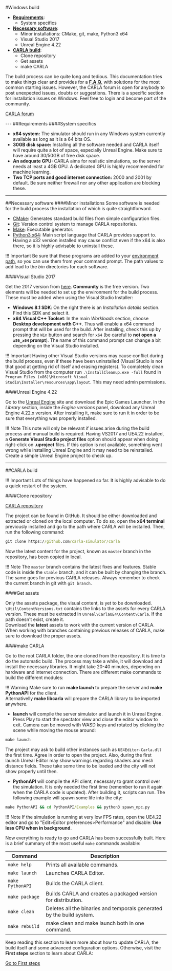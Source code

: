 #Windows build
  * [__Requirements__](#requirements):  
	* System specifics
  * [__Necessary software__](#necessary-software):  
	* Minor installations: CMake, git, make, Python3 x64  
	* Visual Studio 2017
	* Unreal Engine 4.22 
  * [__CARLA build__](#carla-build): 
	* Clone repository  
	* Get assets  
	* make CARLA

The build process can be quite long and tedious. This documentation tries to make things clear and provides for a **[F.A.Q.](../faq)** with solutions for the most common starting issues. However, the CARLA forum is open for anybody to post unexpected issues, doubts or suggestions. There is a specific section for installation issues on Windows. Feel free to login and become part of the community. 

<div class="build-buttons">
<!-- Latest release button -->
<p>
<a href="https://forum.carla.org/" target="_blank" class="btn btn-neutral" title="Go to the latest CARLA release">
CARLA forum</a>
</p>
</div>
---
##Requirements
####System specifics

  * __x64 system:__ The simulator should run in any Windows system currently available as long as it is a 64 bits OS. 
  * __30GB disk space:__ Installing all the software needed and CARLA itself will require quite a lot of space, especially Unreal Engine. Make sure to have around 30/50GB of free disk space.  
  * __An adequate GPU:__ CARLA aims for realistic simulations, so the server needs at least a 4GB GPU. A dedicated GPU is highly recommended for machine learning. 
  * __Two TCP ports and good internet connection:__ 2000 and 2001 by default. Be sure neither firewall nor any other application are blocking these. 
---
##Necessary software
####Minor installations
Some software is needed for the build process the installation of which is quite straightforward.  

* [CMake](https://cmake.org/download/): Generates standard build files from simple configuration files.
* [Git](https://git-scm.com/downloads): Version control system to manage CARLA repositories. 
* [Make](http://gnuwin32.sourceforge.net/packages/make.htm): Executable generator. 
* [Python3 x64](https://www.python.org/downloads/): Main script language that CARLA provides support to. Having a x32 version installed may cause conflict even if the x64 is also there, so it is highly advisable to uninstall these.  

!!! Important
    Be sure that these programs are added to your [environment path](https://www.java.com/en/download/help/path.xml), so you can use them from your command prompt. The path values to add lead to the _bin_ directories for each software. 


####Visual Studio 2017

Get the 2017 version from [here](https://developerinsider.co/download-visual-studio-2017-web-installer-iso-community-professional-enterprise/). **Community** is the free version. Two elements will be needed to set up the environment for the build process. These must be added when using the Visual Studio Installer:  

* **Windows 8.1 SDK**: On the right there is an _Installation details_ section. Find this SDK and select it. 
* **x64 Visual C++ Toolset**: In the main _Workloads_ section, choose **Desktop development with C++**. Thus will enable a x64 command prompt that will be used for the build. After installing, check this up by pressing the `Win` button and search for `x64` (be careful to **not open a `x86_x64` prompt**). The name of this command prompt can change a bit depending on the Visual Studio installed.  

!!! Important
    Having other Visual Studio versions may cause conflict during the build process, even if these have been uninstalled (Visual Studio is not that good at getting rid of itself and erasing registers). To completely clean Visual Studio from the computer run `.\InstallCleanup.exe -full` found in `Program Files (x86)\Microsoft Visual Studio\Installer\resources\app\layout`. This may need admin permissions.   


####Unreal Engine 4.22

Go to the [Unreal Engine](https://www.unrealengine.com/download) site and download the Epic Games Launcher. In the _Library_ section, inside the _Engine versions_ panel, download any Unreal Engine 4.22.x version. After installing it, make sure to run it in order to be sure that everything was properly installed.   

!!! Note
    This note will only be relevant if issues arise during the build process and manual build is required. Having VS2017 and UE4.22 installed, a **Generate Visual Studio project files** option should appear when doing right-click on **.uproject** files. If this option is not available, something went wrong while installing Unreal Engine and it may need to be reinstalled. Create a simple Unreal Engine project to check up.  

---
##CARLA build

!!! Important
    Lots of things have happened so far. It is highly advisable to do a quick restart of the system.  

####Clone repository

<div class="build-buttons">
<!-- Latest release button -->
<p>
<a href="https://github.com/carla-simulator/carla" target="_blank" class="btn btn-neutral" title="Go to the latest CARLA release">
<span class="icon icon-github"></span> CARLA repository</a>
</p>
</div>

The project can be found in GitHub. It should be either downloaded and extracted or cloned on the local computer. To do so, open the **x64 terminal** previously installed and go to the path where CARLA will be installed. Then, run the following command: 

```cmd
git clone https://github.com/carla-simulator/carla
```

Now the latest content for the project, known as `master` branch in the repository, has been copied in local. 

!!! Note
    The `master` branch contains the latest fixes and features. Stable code is inside the `stable` branch, and it can be built by changing the branch. The same goes for previous CARLA releases. Always remember to check the current branch in git with `git branch`. 

####Get assets

Only the assets package, the visual content, is yet to be downloaded. `\Util\ContentVersions.txt` contains the links to the assets for every CARLA version. These must be extracted in `Unreal\CarlaUE4\Content\Carla`. If the path doesn't exist, create it.  
Download the **latest** assets to work with the current version of CARLA. When working with branches containing previous releases of CARLA, make sure to download the proper assets.

####make CARLA

Go to the root CARLA folder, the one cloned from the repository. It is time to do the automatic build. The process may take a while, it will download and install the necessary libraries. It might take 20-40 minutes, depending on hardware and internet connection. There are different make commands to build the different modules:   

!!! Warning
    Make sure to run __make launch__ to prepare the server and __make PythonAPI__ for the client.  
    Alternativelly __make libcarla__ will prepare the CARLA library to be imported anywhere. 

* **launch** will compile the server simulator and launch it in Unreal Engine. Press Play to start the spectator view and close the editor window to exit. Camera can be moved with WASD keys and rotated by clicking the scene while moving the mouse around: 
```cmd
make launch
```
The project may ask to build other instances such as `UE4Editor-Carla.dll` the first time. Agree in order to open the project. Also, during the first launch Unreal Editor may show warnings regarding shaders and mesh distance fields. These take some time to be loaded and the city will not show properly until then.  

* **PythonAPI** will compile the API client, necessary to grant control over the simulation. It is only needed the first time (remember to run it again when the CARLA code is updated). After building it, scripts can run. The following example will spawn some life into the city:   
```cmd
make PythonAPI && cd PythonAPI/Examples && python3 spawn_npc.py
```

!!! Note
    If the simulation is running at very low FPS rates, open the UE4.22 editor and go to "Edit>Editor preferences>Performance" and disable: **Use less CPU when in background**. 

Now everything is ready to go and CARLA has been successfully built. Here is a brief summary of the most useful `make` commands available:  

| Command          | Description  |
| ---------------- | --------------------- |
| `make help`      | Prints all available commands. |
| `make launch`    | Launches CARLA Editor. |
| `make PythonAPI` | Builds the CARLA client. |
| `make package`   | Builds CARLA and creates a packaged version for distribution. |
| `make clean`     | Deletes all the binaries and temporals generated by the build system. |
| `make rebuild`   | make clean and make launch both in one command. |

Keep reading this section to learn more about how to update CARLA, the build itself and some advanced configuration options.
Otherwise, visit the __First steps__ section to learn about CARLA: 
<div class="build-buttons">
<!-- Latest release button -->
<p>
<a href="../core_concepts" target="_blank" class="btn btn-neutral" title="Start reading First steps">
Go to First steps</a>
</p>
</div>



